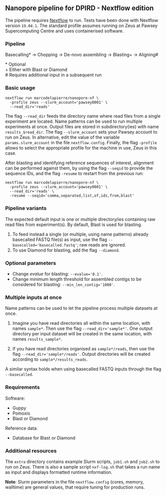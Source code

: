## Nanopore pipeline for DPIRD - Nextflow edition

The pipeline requires [Nextflow](https://github.com/nextflow-io/nextflow) to run. 
Tests have been done with Nextflow version `19.04.1`. 
The standard profile assumes running on Zeus at Pawsey Supercomputing Centre and uses containerised software.


### Pipeline

Basecalling\* -> Chopping -> De-novo assembling -> Blasting\+ -> Aligning\#

\* Optional  
\+ Either with Blast or Diamond  
\# Requires additional input in a subsequent run


### Basic usage

```
nextflow run marcodelapierre/nanopore-nf \
  -profile zeus --slurm_account='pawsey0001' \
  --read_dir='reads'
```

The flag `--read_dir` feeds the directory name where read files from a single experiment are located. 
Name patterns can be used to run multiple experiments at once. Output files are stored in subdirectory(ies) with name `results_$read_dir`. 
The flag `--slurm_account` sets your Pawsey account to run on Zeus. In alternative, edit the value of the variable `params.slurm_account` in the file `nextflow.config`. 
Finally, the flag `-profile` allows to select the appropriate profile for the machine in use, Zeus in this case.

After blasting and identifying reference sequences of interest, alignment can be performed against them, by using the flag `--seqid` to provide the sequence IDs, and the flag `-resume` to restart from the previous run:

```
nextflow run marcodelapierre/nanopore-nf \
  -profile zeus --slurm_account='pawsey0001' \
  --read_dir='reads' \
  -resume --seqid='comma,separated,list,of,ids,from,blast'
```


### Pipeline variants

The expected default input is one or multiple directory/ies containing raw read files from experiment(s). By default, Blast is used for blasting.

1. To feed instead a single (or multiple, using name patterns) already basecalled FASTQ file(s) as input, use the flag `--basecalled='basecalled.fastq'`; raw reads are ignored.
2. To use Diamond for blasting, add the flag `--diamond`.


### Optional parameters

* Change *evalue* for blasting: `--evalue='0.1'`.
* Change minimum length threshold for assembled contigs to be considered for blasting: `--min_len_contig='1000'`.


### Multiple inputs at once

Name patterns can be used to let the pipeline process multiple datasets at once.

1. Imagine you have read directories all within the same location, with names `sample*`. Then use the flag `--read_dir='sample*'`. One output directory per input dataset will be created in the same location, with names `results_sample*`.

2. If you have read directories organised as `sample*/reads`, then use the flag `--read_dir='sample*/reads'`. Output directories will be created according to `sample*/results_reads`.

A similar syntax holds when using basecalled FASTQ inputs through the flag `--basecalled`.


### Requirements

Software:
* Guppy
* Pomoxis
* Blast or Diamond

Reference data:
* Database for Blast or Diamond


### Additional resources

The `extra` directory contains example Slurm scripts, `job1.sh` and `job2.sh` to run on Zeus. There is also a sample script `nxf-log.sh` that takes a run name as input and displays formatted runtime information.


**Note**: Slurm parameters in the file `nextflow.config` (cores, memory, walltime) are general values, that require tuning for production runs.
